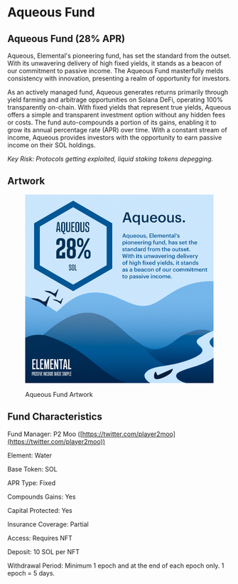 # Aqueous Fund

## Aqueous Fund (28% APR)

Aqueous, Elemental's pioneering fund, has set the standard from the outset. With its unwavering delivery of high fixed yields, it stands as a beacon of our commitment to passive income. The Aqueous Fund masterfully melds consistency with innovation, presenting a realm of opportunity for investors.

As an actively managed fund, Aqueous generates returns primarily through yield farming and arbitrage opportunities on Solana DeFi, operating 100% transparently on-chain. With fixed yields that represent true yields, Aqueous offers a simple and transparent investment option without any hidden fees or costs. The fund auto-compounds a portion of its gains, enabling it to grow its annual percentage rate (APR) over time. With a constant stream of income, Aqueous provides investors with the opportunity to earn passive income on their SOL holdings.

_Key Risk: Protocols getting exploited, liquid staking tokens depegging._

## Artwork

<figure><img src="../../.gitbook/assets/fund_artwork_aqueous.png" alt=""><figcaption><p>Aqueous Fund Artwork</p></figcaption></figure>

## Fund Characteristics

Fund Manager: P2 Moo ([https://twitter.com/player2moo](https://twitter.com/player2moo))

Element: Water

Base Token: SOL

APR Type: Fixed

Compounds Gains: Yes

Capital Protected: Yes

Insurance Coverage: Partial

Access: Requires NFT

Deposit: 10 SOL per NFT

Withdrawal Period: Minimum 1 epoch and at the end of each epoch only. 1 epoch = 5 days.
